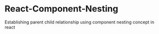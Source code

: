 # React-Component-Nesting
Establishing parent child relationship using component nesting concept in react
